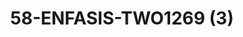 ---
title: 58-ENFASIS-TWO1269 (3)
image: 58-ENFASIS-TWO1269 (3).jpg
brand: thumbs
layout: vestito
---